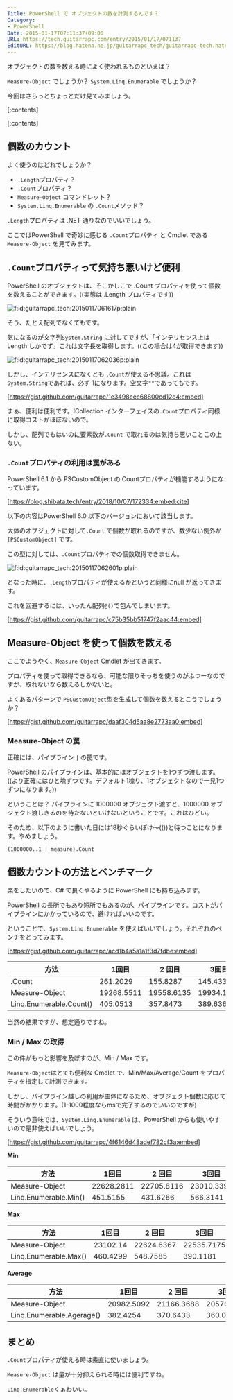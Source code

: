 ```yaml
---
Title: PowerShell で オブジェクトの数を計測するんです？
Category:
- PowerShell
Date: 2015-01-17T07:11:37+09:00
URL: https://tech.guitarrapc.com/entry/2015/01/17/071137
EditURL: https://blog.hatena.ne.jp/guitarrapc_tech/guitarrapc-tech.hatenablog.com/atom/entry/8454420450080465028
---
```


オブジェクトの数を数える時によく使われるものといえば？

```Measure-Object``` でしょうか？ ```System.Linq.Enumerable``` でしょうか？

今回はさらっとちょっとだけ見てみましょう。

[:contents]

[:contents]

## 個数のカウント

よく使うのはどれでしょうか？

* ```.Length```プロパティ？
* ```.Count```プロパティ？
* ````Measure-Object```` コマンドレット？
* ```System.Linq.Enumerable``` の ```.Count```メソッド？


```.Length```プロパティは .NET 通りなのでいいでしょう。

ここではPowerShell で奇妙に感じる ```.Count```プロパティ と Cmdlet である```Measure-Object``` を見てみます。

## ```.Count```プロパティって気持ち悪いけど便利

PowerShell のオブジェクトは、そこかしこで .Count プロパティを使って個数を数えることができます。((実態は .Length プロパティです))
<p><span itemscope itemtype="http://schema.org/Photograph"><img src="http://cdn-ak.f.st-hatena.com/images/fotolife/g/guitarrapc_tech/20150117/20150117061617.png" alt="f:id:guitarrapc_tech:20150117061617p:plain" title="f:id:guitarrapc_tech:20150117061617p:plain" class="hatena-fotolife" itemprop="image"></span></p>

そう、たとえ配列でなくてもです。

気になるのが文字列```System.String``` に対してですが、「インテリセンス上は Length しかでず」これは文字長を取得します。((この場合は4が取得できます))

<p><span itemscope itemtype="http://schema.org/Photograph"><img src="http://cdn-ak.f.st-hatena.com/images/fotolife/g/guitarrapc_tech/20150117/20150117062036.png" alt="f:id:guitarrapc_tech:20150117062036p:plain" title="f:id:guitarrapc_tech:20150117062036p:plain" class="hatena-fotolife" itemprop="image"></span></p>

しかし、インテリセンスになくとも ```.Count```が使える不思議。これは```System.String```であれば、必ず 1になります。空文字```""```であってもです。

[https://gist.github.com/guitarrapc/1e3498cec68800cd12e4:embed]

まぁ、便利は便利です。ICollection インターフェイスの```.Count```プロパティ同様に取得コストがほぼないので。

しかし、配列でもはいのに要素数が```.Count``` で取れるのは気持ち悪いことこの上ない。

### ```.Count```プロパティの利用は罠がある

PowerShell 6.1 から PSCustomObject の Countプロパティが機能するようになっています。

[https://blog.shibata.tech/entry/2018/10/07/172334:embed:cite]

以下の内容はPowerShell 6.0 以下のバージョンにおいて該当します。

大体のオブジェクトに対して```.Count``` で個数が取れるのですが、数少ない例外が```[PSCustomObject]``` です。

この型に対しては、```.Count```プロパティでの個数取得できません。

<p><span itemscope itemtype="http://schema.org/Photograph"><img src="http://cdn-ak.f.st-hatena.com/images/fotolife/g/guitarrapc_tech/20150117/20150117062601.png" alt="f:id:guitarrapc_tech:20150117062601p:plain" title="f:id:guitarrapc_tech:20150117062601p:plain" class="hatena-fotolife" itemprop="image"></span></p>

となった時に、```.Length```プロパティが使えるかというと同様にnull が返ってきます。

これを回避するには、いったん配列```@()```で包んでしまいます。

[https://gist.github.com/guitarrapc/c75b35bb51747f2aac44:embed]


## Measure-Object を使って個数を数える

ここでようやく、```Measure-Object``` Cmdlet が出てきます。

プロパティを使って取得できるなら、可能な限りそっちを使うのがふつーなのですが、取れないなら数えるしかないと。

よくあるパターンで ```PSCustomObject```型を生成して個数を数えるとこうでしょうか？

[https://gist.github.com/guitarrapc/daaf304d5aa8e2773aa0:embed]

### Measure-Object の罠

正確には、パイプライン ```|``` の罠です。

PowerShell のパイプラインは、基本的にはオブジェクトを1つずつ渡します。((より正確にはひと塊ずつです。デフォルト1塊り、1オブジェクトなので一見1つずつになります。))

ということは？ パイプラインに 1000000 オブジェクト渡すと、1000000 オブジェクト渡しきるのを待たないといけないということです。これはひどい。

そのため、以下のように書いた日には18秒ぐらいぽけ～(())と待つことになります。やめましょう。

```
(1000000..1 | measure).Count
```
## 個数カウントの方法とベンチマーク

楽をしたいので、C# で良くやるように PowerShell にも持ち込みます。

PowerShell の長所でもあり短所でもあるのが、パイプラインです。コストがパイプラインにかかっているので、避ければいいのです。

ということで、```System.Linq.Enumerable``` を使えばいいでしょう。それぞれのベンチをとってみます。

[https://gist.github.com/guitarrapc/acd1b4a5a1a1f3d7fdbe:embed]

方法|1回目 | 2 回目 | 3回目 | 平均(ms)
----|----|----|----|----
.Count|261.2029|155.8287|145.4331|187.488
Measure-Object|19268.5511|19558.6135|19934.1167|19587.093
Linq.Enumerable.Count()|405.0513|357.8473|389.6365|384.18

当然の結果ですが、想定通りですね。

### Min / Max の取得

この件がもっと影響を及ぼすのが、Min / Max です。

```Measure-Object```はとても便利な Cmdlet で、Min/Max/Average/Count をプロパティを指定して計測できます。

しかし、パイプライン越しの利用が主体になるため、オブジェクト個数に応じて時間がかかります。(1-1000程度ならmsで完了するのでいいのですが)

そういう意味では、```System.Linq.Enumerable``` は、PowerShell からも使いやすいので是非使えばいいでしょう。

[https://gist.github.com/guitarrapc/4f6146d48adef782cf3a:embed]


**Min**

方法|1回目 | 2 回目 | 3回目 | 平均(ms)
----|----|----|----|----
Measure-Object|22628.2811|22705.8116|23010.3391|22781.477
Linq.Enumerable.Min()|451.5155|431.6266|566.3141|483.152

**Max**

方法|1回目 | 2 回目 | 3回目 | 平均(ms)
----|----|----|----|----
Measure-Object|23102.14|22624.6367|22535.7175|22754.164
Linq.Enumerable.Max()|460.4299|548.7585|390.1181|466.435

**Average**

方法|1回目 | 2 回目 | 3回目 | 平均(ms)
----|----|----|----|----
Measure-Object|20982.5092|21166.3688|20576.0699|20908.315
Linq.Enumerable.Agerage()|382.4254|370.6433|360.0512|371.03

## まとめ

```.Count```プロパティが使える時は素直に使いましょう。

```Measure-Object``` は量が十分抑えられる時には便利ですね。

```Linq.Enumerable```くぁわいい。
